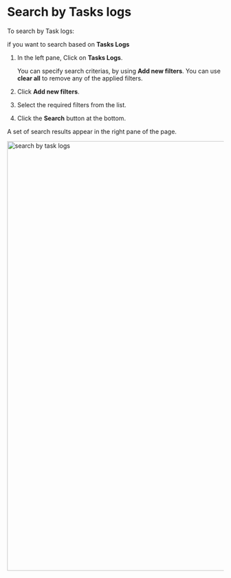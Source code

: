 # Search by Tasks logs

To search by Task logs:

if you want to search based on **Tasks Logs**

1. In the left pane, Click on **Tasks Logs**.  

    You can specify search criterias, by using **Add new filters**. You can use **clear all** to remove any of the applied filters. 

1. Click **Add new filters**. 
1. Select the required filters from the list.
1. Click the **Search** button at the bottom. 

A set of search results appear in the right pane of the page. 

<img src="/thehive/images/user-guides/analyst-corner/search/search-scope-by/search-by-tasklogs.png" alt="search by task logs" width="1000" height="1000"/>